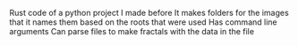 Rust code of a python project I made before
It makes folders for the images that it names them based on the roots that were used
Has command line arguments
Can parse files to make fractals with the data in the file
